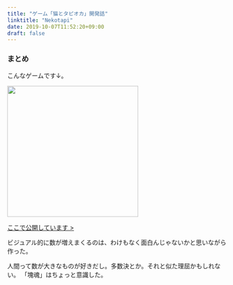 ```yaml
---
title: "ゲーム「猫とタピオカ」開発話"
linktitle: "Nekotapi"
date: 2019-10-07T11:52:20+09:00
draft: false
---
```


### まとめ

こんなゲームです↓。

<img src="nekotapi.jpg" class="img-fluid" style="height: 300px;">

<a href="https://nekotapi.herokuapp.com/nekotapi/title">ここで公開しています ></a>

ビジュアル的に数が増えまくるのは、わけもなく面白んじゃないかと思いながら作った。

人間って数が大きなものが好きだし。多数決とか。それと似た理屈かもしれない。
「塊魂」はちょっと意識した。

